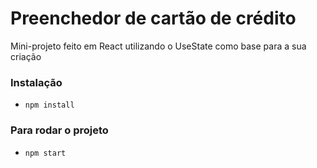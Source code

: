 # Preenchedor de cartão de crédito

Mini-projeto feito em React utilizando o UseState como base para a sua criação

### Instalação

- `npm install`

### Para rodar o projeto

- `npm start`
